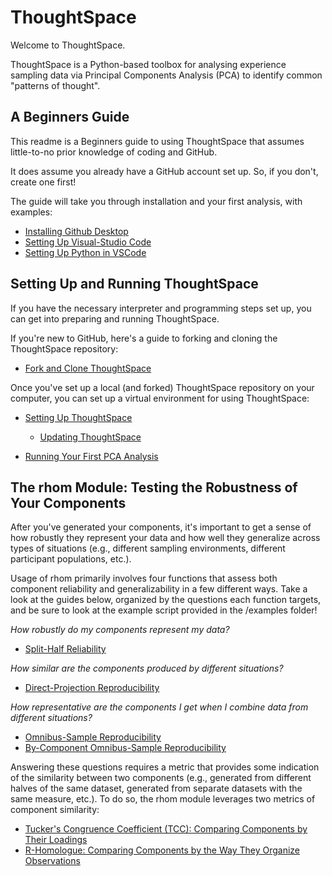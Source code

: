 # ThoughtSpace

Welcome to ThoughtSpace. 

ThoughtSpace is a Python-based toolbox for analysing experience sampling data via Principal Components Analysis (PCA) to identify common "patterns of thought".

## A Beginners Guide

This readme is a Beginners guide to using ThoughtSpace that assumes little-to-no prior knowledge of coding and GitHub. 

It does assume you already have a GitHub account set up. So, if you don't, create one first!

The guide will take you through installation and your first analysis, with examples:

- [Installing Github Desktop](https://github.com/Bronte-Mckeown/ThoughtSpace/blob/Rhom/tutorials/Installing_GitHub_Desktop.md)
- [Setting Up Visual-Studio Code](https://github.com/Bronte-Mckeown/ThoughtSpace/blob/Rhom/tutorials/Installing_VS_Code.md)
- [Setting Up Python in VSCode](https://github.com/Bronte-Mckeown/ThoughtSpace/blob/Rhom/tutorials/Setting_Up_Python.md)

## Setting Up and Running ThoughtSpace

If you have the necessary interpreter and programming steps set up, you can get into preparing and running ThoughtSpace.

If you're new to GitHub, here's a guide to forking and cloning the ThoughtSpace repository:

- [Fork and Clone ThoughtSpace](https://github.com/Bronte-Mckeown/ThoughtSpace/blob/Rhom/tutorials/Fork_and_Clone_ThoughtSpace.md)

Once you've set up a local (and forked) ThoughtSpace repository on your computer, you can set up a virtual environment for using ThoughtSpace:

- [Setting Up ThoughtSpace](https://github.com/Bronte-Mckeown/ThoughtSpace/blob/Rhom/tutorials/Set_Up_ThoughtSpace.md)
    - [Updating ThoughtSpace](https://github.com/Bronte-Mckeown/ThoughtSpace/blob/Rhom/tutorials/updating_thoughtspace.md)

- [Running Your First PCA Analysis](https://github.com/Bronte-Mckeown/ThoughtSpace/blob/Rhom/tutorials/First_PCA_Analysis.md)

## The rhom Module: Testing the Robustness of Your Components

After you've generated your components, it's important to get a sense of how robustly they represent your data and how well they  generalize across types of situations (e.g., different sampling environments, different participant populations, etc.).

Usage of rhom primarily involves four functions that assess both component reliability and generalizability in a few different ways. Take a look at the guides below, organized by the questions each function targets, and be sure to look at the example script provided in the /examples folder!

*How robustly do my components represent my data?*
- [Split-Half Reliability](https://github.com/Bronte-Mckeown/ThoughtSpace/blob/Rhom/tutorials/split-half.md)

*How similar are the components produced by different situations?*
- [Direct-Projection Reproducibility]()

*How representative are the components I get when I combine data from different situations?*
- [Omnibus-Sample Reproducibility]()
- [By-Component Omnibus-Sample Reproducibility]()

Answering these questions requires a metric that provides some indication of the similarity between two components (e.g., generated from different halves of the same dataset, generated from separate datasets with the same measure, etc.). To do so, the rhom module leverages two metrics of component similarity:

- [Tucker's Congruence Coefficient (TCC): Comparing Components by Their Loadings]()
- [R-Homologue: Comparing Components by the Way They Organize Observations]()

